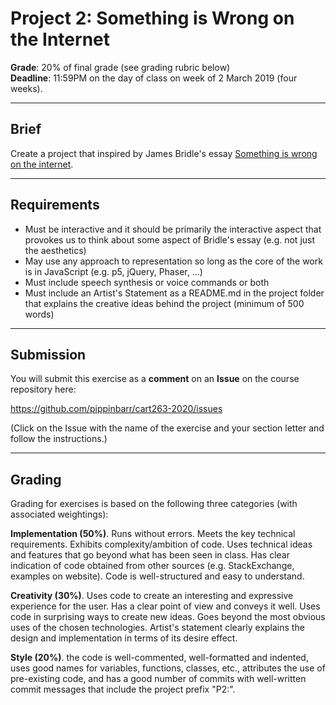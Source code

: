 # Project 2: Something is Wrong on the Internet

__Grade__: 20% of final grade (see grading rubric below)  
__Deadline__: 11:59PM on the day of class on week of 2 March 2019 (four weeks).

---

## Brief

Create a project that inspired by James Bridle's essay [Something is wrong on the internet](https://medium.com/@jamesbridle/something-is-wrong-on-the-internet-c39c471271d2).

---

## Requirements

- Must be interactive and it should be primarily the interactive aspect that provokes us to think about some aspect of Bridle's essay (e.g. not just the aesthetics)
- May use any approach to representation so long as the core of the work is in JavaScript (e.g. p5, jQuery, Phaser, ...)
- Must include speech synthesis or voice commands or both
- Must include an Artist's Statement as a README.md in the project folder that explains the creative ideas behind the project (minimum of 500 words)

---

## Submission

You will submit this exercise as a __comment__ on an __Issue__ on the course repository here:

https://github.com/pippinbarr/cart263-2020/issues

(Click on the Issue with the name of the exercise and your section letter and follow the instructions.)

---

## Grading

Grading for exercises is based on the following three categories (with associated weightings):

__Implementation (50%)__. Runs without errors. Meets the key technical requirements. Exhibits complexity/ambition of code. Uses technical ideas and features that go beyond what has been seen in class. Has clear indication of code obtained from other sources (e.g. StackExchange, examples on website). Code is well-structured and easy to understand.

__Creativity (30%)__. Uses code to create an interesting and expressive experience for the user. Has a clear point of view and conveys it well. Uses code in surprising ways to create new ideas. Goes beyond the most obvious uses of the chosen technologies. Artist's statement clearly explains the design and implementation in terms of its desire effect.

__Style (20%)__. the code is well-commented, well-formatted and indented, uses good names for variables, functions, classes, etc., attributes the use of pre-existing code, and has a good number of commits with well-written commit messages that include the project prefix "P2:".
